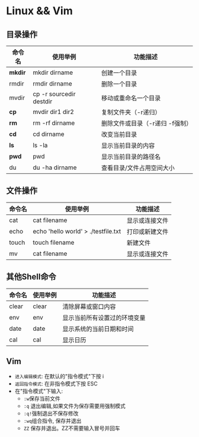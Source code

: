 # Linux && Vim

## 目录操作
| 命令名      | 使用举例   | 功能描述     |
| ---        |   ----    | ---        |
| **mkdir**      | mkdir dirname | 创建一个目录 |
| rmdir      | rmdir dirname | 删除一个目录 |
| mvdir      | cp -r sourcedir destdir | 移动或重命名一个目录 |
| **cp**      | mvdir dir1 dir2 | 复制文件夹（-r递归） |
| **rm**      | rm -rf dirname |  删除文件或目录（-r递归 -f强制）
| **cd**      | cd dirname | 改变当前目录 |
| **ls**      | ls -la | 显示当前目录的内容 |
| **pwd**      | pwd | 显示当前目录的路径名 |
| du      | du -ha dirname | 查看目录/文件占用空间大小 |

## 文件操作
| 命令名      | 使用举例   | 功能描述     |
| ---        |   ----    | ---        |
| cat      | cat filename | 显示或连接文件 |
| echo      | echo 'hello world' > ./testfile.txt | 打印或新建文件 |
| touch      | touch filename | 新建文件 |
| mv      | cat filename | 显示或连接文件 |

## 其他Shell命令
| 命令名      | 使用举例   | 功能描述     |
| ---        |   ----    | ---        |
| clear      | clear | 清除屏幕或窗口内容 |
| env      | env | 显示当前所有设置过的环境变量 |
| date      | date | 显示系统的当前日期和时间 |
| cal      | cal | 显示日历 |

## Vim

* `进入编辑模式`: 在默认的"指令模式"下按 i
* `返回指令模式`: 在非指令模式下按 ESC
* 在"指令模式"下输入:
    * `:w`保存当前文件
    * `:q` 退出编辑,如果文件为保存需要用强制模式
    * `:q!`强制退出不保存修改
    * `:wq`组合指令, 保存并退出
    * `ZZ` 保存并退出。ZZ不需要输入冒号并回车
